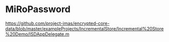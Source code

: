 # MiRoPassword

https://github.com/project-imas/encrypted-core-data/blob/master/exampleProjects/IncrementalStore/Incremental%20Store%20Demo/ISDAppDelegate.m